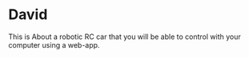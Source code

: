 # David

This is About a robotic RC car that you will be able to control with your computer using a web-app.
